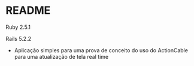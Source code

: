 # README

Ruby 2.5.1

Rails 5.2.2

* Aplicação simples para uma prova de conceito do uso do ActionCable para uma atualização de tela real time
